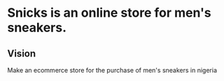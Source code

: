# Snicks is an online store for men's sneakers.

## Vision

Make an ecommerce store for the purchase of men's sneakers in nigeria

